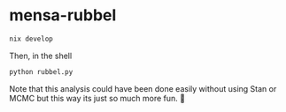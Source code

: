 # mensa-rubbel


```bash
nix develop
```


Then, in the shell


```bash
python rubbel.py
```


Note that this analysis could have been done easily without using Stan or MCMC
but this way its just so much more fun. 🎉
